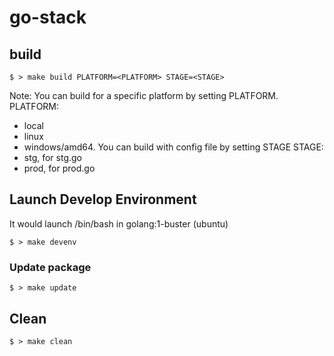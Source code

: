 # go-stack

## build

```shell
$ > make build PLATFORM=<PLATFORM> STAGE=<STAGE>
```

Note:
You can build for a specific platform by setting PLATFORM.
PLATFORM:
* local
* linux
* windows/amd64.
You can build with config file by setting STAGE
STAGE:
* stg, for stg.go
* prod, for prod.go

## Launch Develop Environment

It would launch /bin/bash in golang:1-buster (ubuntu)
```shell
$ > make devenv
```

### Update package

```shell
$ > make update
```

## Clean

```shell
$ > make clean
```

